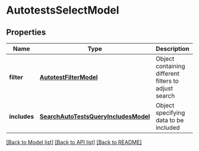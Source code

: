 # AutotestsSelectModel
## Properties

| Name | Type | Description | Notes |
|------------ | ------------- | ------------- | -------------|
| **filter** | [**AutotestFilterModel**](AutotestFilterModel.md) | Object containing different filters to adjust search | [default to null] |
| **includes** | [**SearchAutoTestsQueryIncludesModel**](SearchAutoTestsQueryIncludesModel.md) | Object specifying data to be included | [default to null] |

[[Back to Model list]](../README.md#documentation-for-models) [[Back to API list]](../README.md#documentation-for-api-endpoints) [[Back to README]](../README.md)

